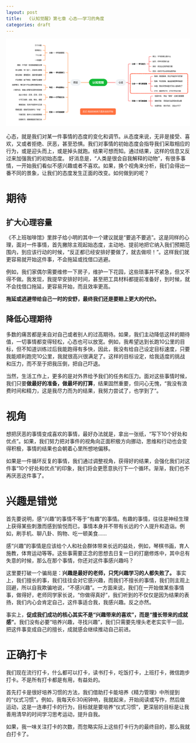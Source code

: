 ```yaml
---
layout: post
title:  《认知觉醒》第七章 心态——学习的角度
categories: draft
---
```


![脑图认知觉醒-心态.png](/assets/%E8%84%91%E5%9B%BE%E8%AE%A4%E7%9F%A5%E8%A7%89%E9%86%92-%E5%BF%83%E6%80%81.png)

心态，就是我们对某一件事情的态度的变化和调节。从态度来说，无非是接受、喜欢，又或者拒绝、厌恶，甚至恐惧。我们对事情的初始态度会指导我们采取相应的行为，或是迎头而上，或是掉头就跑。结果可想而知。通过结果，这样的信息又反过来加强我们的初始态度。
好消息是，“人类是很会自我解释的动物”，有很多事情，一开始我们看似不感兴趣或者不喜欢。如果，换个视角来分析，我们会得出一番不同的景象，让我们的态度发生正面的改变。如何做到的呢？

# 期待

## 扩大心理容量

《不上班咖啡馆》里胖子给小明的其中一个建议就是“要追不要逃”。这是同样的心理，面对一件事情，首先撇除主观起始态度，主动地、提前地把它纳入我们预期范围内，到应该行动的时候，“反正都已经安排好要做了，就去做呗！”。这样我们就更容易就开始这件事，不会拖延或找借口逃避。

例如，我们家偶尔需要维修一下房子，维护一下花园，这些琐事并不紧急，但又不得不做。我发现，我提早安排好时间，甚至把工具材料都提前准备好，到时候，就不会找借口拖延，更容易开始，而且效率更高。

**拖延或逃避带给自己一时的安舒，最终我们还是要赔上更大的代价。**

## 降低心理期待

多数的痛苦都是来自对自己或者别人的过高期待。如果，我们主动降低这样的期待值，一切事情都变得轻松，心态也可以放宽。例如，我希望达到长跑10公里的目标，但不知道训练过后我能跑得有多快，因此，我没有给自己设定目标速度，只要我能顺利跑完10公里，我就很高兴很满足了。这样的目标设定，给我适度的挑战和压力，而不至于把我压倒，把自己吓退。

当然，生活工作上，更多的是对外界给予我们的任务和压力。面对这些事情时候，我们只要**做最好的准备，做最坏的打算**，结果固然重要，但问心无愧，“我没有浪费时间和精力，这是我尽力而为的结果，我努力尝试了，也学到了”。


# 视角

想把厌恶的事情变成喜欢的事情，最好办法就是，拿出一张纸，“写下10个好处和优点”。如果，我们努力把对事件的视角向正面积极方向挪动，思维和行动也会变得积极，事情的结果也会朝着心里所想地偏移。

如果是一件循环反复的事情，我们通过调整视角，获得好的结果，会强化我们对这件事“10个好处和优点”的印象，我们将会更愿意执行下一个循环。渐渐，我们也不再厌恶这件事了。

# 兴趣是错觉

首先要说明，感“兴趣”的事情不等于“有趣”的事情。有趣的事情，往往是神经生理上获得某些刺激而感到愉悦而已，事情本身并不带有长远的个人提升和造诣。例如，刷手机、聊八卦、购物、吃一顿美食……

感“兴趣”的事情是应该给个人和社会群体带来长远的益处，例如，琴棋书画，育人施教，体育运动等等。这些事需要正念的思想去日复一日的打磨修炼中，其中总有失意的时候，那么在那个事情，你还对这件事感兴趣吗？

这里要打破一个骗局是：**兴趣是最好的老师，只凭兴趣学习的人都失败了。** 事实上，我们擅长的事，我们往往会对它感兴趣，而我们不擅长的事情，我们则主观上回避，所以自我欺骗地说，“不感兴趣”。一方面来说，我们在一开始做某些事情事，做得好，老师同学家长说，“你做得真好”，我们听到的不仅仅是因为结果的表扬，我们内心会肯定自己，这件事适合我，我感兴趣。反之亦然。

事实上，**促成我们成功的核心其实不是“兴趣带来的喜欢”，而是“擅长带来的成就感”**。我们没有必要“培养兴趣，寻找兴趣”，我们只需要先埋头老老实实干一回，把这件事变成自己的擅长，成就感会继续推动自己前进。

# 正确打卡

我们现在流行打卡，什么都可以打卡，读书打卡，吃饭打卡，上班打卡，微信跑步打卡。不是所有打卡都是有用，有益处的。

首先打卡是很好培养习惯的方法，我们借助打卡能培养《精力管理》中所提到的“仪式习惯”。例如，我每天6:30闹钟响，我就起来，开始阅读或写作，然后做运动，这是一连串打卡的行为，目标就是要培养“仪式习惯”，更深层的目标是让我善用清早的时间学习思考运动，提升自我。

如果，我一味关注打卡的次数，而忽略实际上这些打卡行为的最终目的，那么我就白打卡了。
<!--stackedit_data:
eyJoaXN0b3J5IjpbLTIwNDc0MDY4MTksNTk0ODczOTYwLC04Mj
cwMzEyNDIsNzAzNDYxODM1XX0=
-->
